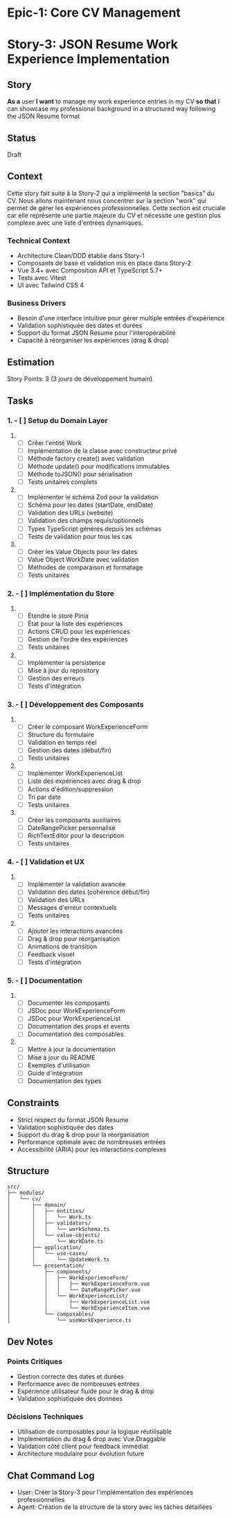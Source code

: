 # Epic-1: Core CV Management

# Story-3: JSON Resume Work Experience Implementation

## Story

**As a** user
**I want** to manage my work experience entries in my CV
**so that** I can showcase my professional background in a structured way following the JSON Resume format

## Status

Draft

## Context

Cette story fait suite à la Story-2 qui a implémenté la section "basics" du CV. Nous allons maintenant nous concentrer sur la section "work" qui permet de gérer les expériences professionnelles. Cette section est cruciale car elle représente une partie majeure du CV et nécessite une gestion plus complexe avec une liste d'entrées dynamiques.

### Technical Context

- Architecture Clean/DDD établie dans Story-1
- Composants de base et validation mis en place dans Story-2
- Vue 3.4+ avec Composition API et TypeScript 5.7+
- Tests avec Vitest
- UI avec Tailwind CSS 4

### Business Drivers

- Besoin d'une interface intuitive pour gérer multiple entrées d'expérience
- Validation sophistiquée des dates et durées
- Support du format JSON Resume pour l'interopérabilité
- Capacité à réorganiser les expériences (drag & drop)

## Estimation

Story Points: 3 (3 jours de développement humain)

## Tasks

### 1. - [ ] Setup du Domain Layer

1. - [ ] Créer l'entité Work
   - [ ] Implémentation de la classe avec constructeur privé
   - [ ] Méthode factory create() avec validation
   - [ ] Méthode update() pour modifications immutables
   - [ ] Méthode toJSON() pour sérialisation
   - [ ] Tests unitaires complets

2. - [ ] Implémenter le schéma Zod pour la validation
   - [ ] Schéma pour les dates (startDate, endDate)
   - [ ] Validation des URLs (website)
   - [ ] Validation des champs requis/optionnels
   - [ ] Types TypeScript générés depuis les schémas
   - [ ] Tests de validation pour tous les cas

3. - [ ] Créer les Value Objects pour les dates
   - [ ] Value Object WorkDate avec validation
   - [ ] Méthodes de comparaison et formatage
   - [ ] Tests unitaires

### 2. - [ ] Implémentation du Store

1. - [ ] Étendre le store Pinia
   - [ ] État pour la liste des expériences
   - [ ] Actions CRUD pour les expériences
   - [ ] Gestion de l'ordre des expériences
   - [ ] Tests unitaires

2. - [ ] Implémenter la persistence
   - [ ] Mise à jour du repository
   - [ ] Gestion des erreurs
   - [ ] Tests d'intégration

### 3. - [ ] Développement des Composants

1. - [ ] Créer le composant WorkExperienceForm
   - [ ] Structure du formulaire
   - [ ] Validation en temps réel
   - [ ] Gestion des dates (début/fin)
   - [ ] Tests unitaires

2. - [ ] Implémenter WorkExperienceList
   - [ ] Liste des expériences avec drag & drop
   - [ ] Actions d'édition/suppression
   - [ ] Tri par date
   - [ ] Tests unitaires

3. - [ ] Créer les composants auxiliaires
   - [ ] DateRangePicker personnalisé
   - [ ] RichTextEditor pour la description
   - [ ] Tests unitaires

### 4. - [ ] Validation et UX

1. - [ ] Implémenter la validation avancée
   - [ ] Validation des dates (cohérence début/fin)
   - [ ] Validation des URLs
   - [ ] Messages d'erreur contextuels
   - [ ] Tests unitaires

2. - [ ] Ajouter les interactions avancées
   - [ ] Drag & drop pour réorganisation
   - [ ] Animations de transition
   - [ ] Feedback visuel
   - [ ] Tests d'intégration

### 5. - [ ] Documentation

1. - [ ] Documenter les composants
   - [ ] JSDoc pour WorkExperienceForm
   - [ ] JSDoc pour WorkExperienceList
   - [ ] Documentation des props et events
   - [ ] Documentation des composables

2. - [ ] Mettre à jour la documentation
   - [ ] Mise à jour du README
   - [ ] Exemples d'utilisation
   - [ ] Guide d'intégration
   - [ ] Documentation des types

## Constraints

- Strict respect du format JSON Resume
- Validation sophistiquée des dates
- Support du drag & drop pour la réorganisation
- Performance optimale avec de nombreuses entrées
- Accessibilité (ARIA) pour les interactions complexes

## Structure

```
src/
├── modules/
│   └── cv/
│       ├── domain/
│       │   ├── entities/
│       │   │   └── Work.ts
│       │   ├── validators/
│       │   │   └── workSchema.ts
│       │   └── value-objects/
│       │       └── WorkDate.ts
│       ├── application/
│       │   └── use-cases/
│       │       └── UpdateWork.ts
│       └── presentation/
│           ├── components/
│           │   ├── WorkExperienceForm/
│           │   │   ├── WorkExperienceForm.vue
│           │   │   └── DateRangePicker.vue
│           │   └── WorkExperienceList/
│           │       ├── WorkExperienceList.vue
│           │       └── WorkExperienceItem.vue
│           └── composables/
│               └── useWorkExperience.ts
```

## Dev Notes

### Points Critiques

- Gestion correcte des dates et durées
- Performance avec de nombreuses entrées
- Expérience utilisateur fluide pour le drag & drop
- Validation sophistiquée des données

### Décisions Techniques

- Utilisation de composables pour la logique réutilisable
- Implementation du drag & drop avec Vue.Draggable
- Validation côté client pour feedback immédiat
- Architecture modulaire pour évolution future

## Chat Command Log

- User: Créer la Story-3 pour l'implémentation des expériences professionnelles
- Agent: Création de la structure de la story avec les tâches détaillées

